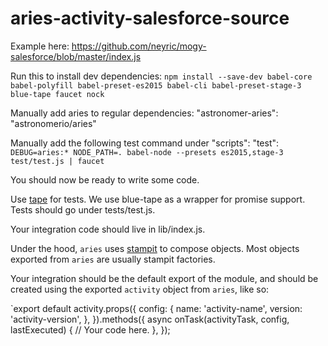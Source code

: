 # aries-activity-salesforce-source

Example here: <https://github.com/neyric/mogy-salesforce/blob/master/index.js>

Run this to install dev dependencies:
`npm install --save-dev babel-core babel-polyfill babel-preset-es2015 babel-cli babel-preset-stage-3 blue-tape faucet nock`

Manually add aries to regular dependencies:
"astronomer-aries": "astronomerio/aries"

Manually add the following test command under "scripts":
"test": `DEBUG=aries:* NODE_PATH=. babel-node --presets es2015,stage-3 test/test.js | faucet`

You should now be ready to write some code.

Use [tape](https://github.com/substack/tape) for tests.
We use blue-tape as a wrapper for promise support.
Tests should go under tests/test.js.

Your integration code should live in lib/index.js.

Under the hood, `aries` uses [stampit](https://github.com/stampit-org/stampit) to compose objects.
Most objects exported from `aries` are usually stampit factories.

Your integration should be the default export of the module, and should be created
using the exported `activity` object from `aries`, like so:

`export default activity.props({
    config: {
        name: 'activity-name',
        version: 'activity-version',
    },
}).methods({
    async onTask(activityTask, config, lastExecuted) {
        // Your code here.
    },
});
